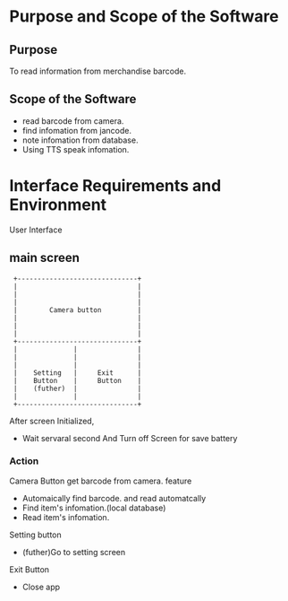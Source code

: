 # Purpose and Scope of the Software
## Purpose
 To read information from merchandise barcode.
## Scope of the Software
 * read barcode from camera.
 * find infomation from jancode.
 * note infomation from database.
 * Using TTS speak infomation.
 
#  Interface Requirements and Environment
  User Interface
  
## main screen

     +------------------------------+
     |                              |
     |                              |
     |                              |
     |        Camera button         |
     |                              |
     |                              |
     |                              |
     +------------------------------+
     |              |               |
     |              |               |
     |              |               |
     |    Setting   |     Exit      |
     |    Button    |     Button    |
     |    (futher)  |               |
     |              |               |
     +------------------------------+
   
  After screen Initialized, 
  - Wait servaral second And Turn off Screen for save battery


### Action
  Camera Button
  get barcode from camera.
  feature 
   * Automaically find barcode. and read automatcally
   * Find item's infomation.(local database)
   * Read item's infomation.  
  
  Setting button
   * (futher)Go to setting screen
  
  Exit Button
   * Close app
  
